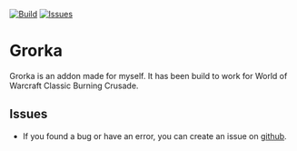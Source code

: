 [![Build](https://img.shields.io/github/workflow/status/lamboley/Grorka/CI?label=Build&style=flat-square)](https://github.com/lamboley/Grorka/actions)
[![Issues](https://img.shields.io/github/issues/lamboley/Grorka.svg?label=Issues&style=flat-square)](https://github.com/lamboley/Grorka/issues)

# Grorka

Grorka is an addon made for myself.
It has been build to work for World of Warcraft Classic Burning Crusade.

## Issues

* If you found a bug or have an error, you can create an issue on [github](https://github.com/lamboley/Grorka/issues).
